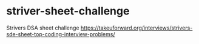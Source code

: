 # striver-sheet-challenge
Strivers DSA sheet challenge https://takeuforward.org/interviews/strivers-sde-sheet-top-coding-interview-problems/
